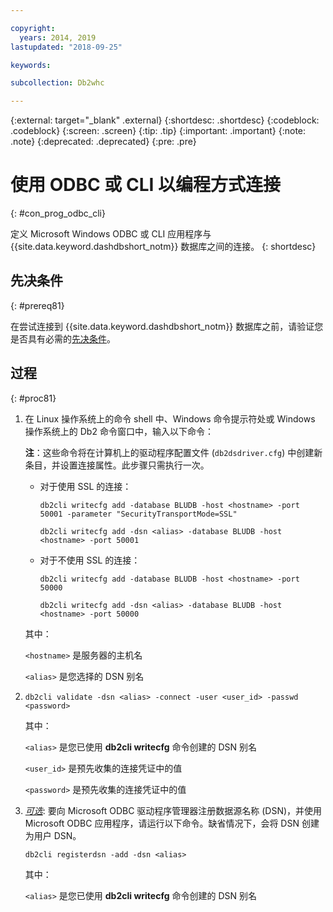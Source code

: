 ```yaml
---

copyright:
  years: 2014, 2019
lastupdated: "2018-09-25"

keywords:

subcollection: Db2whc

---
```


<!-- Attribute definitions --> 
{:external: target="_blank" .external}
{:shortdesc: .shortdesc}
{:codeblock: .codeblock}
{:screen: .screen}
{:tip: .tip}
{:important: .important}
{:note: .note}
{:deprecated: .deprecated}
{:pre: .pre}

# 使用 ODBC 或 CLI 以编程方式连接
{: #con_prog_odbc_cli}

定义 Microsoft Windows ODBC 或 CLI 应用程序与 {{site.data.keyword.dashdbshort_notm}} 数据库之间的连接。
{: shortdesc}

## 先决条件
{: #prereq81}

在尝试连接到 {{site.data.keyword.dashdbshort_notm}} 数据库之前，请验证您是否具有必需的[先决条件](/docs/services/Db2whc/connecting?topic=Db2whc-connect_ov#prereqs)。

<!-- Before you can connect to your database, you must perform the following steps:

- [Verify prerequisites](prereqs.html), including installing driver packages, configuring your local environment, and downloading SSL certificates (if needed)
- Collect [connection information](credentials.html), including database details such as host name and port numbers, and connection credentials such as user ID and password -->

## 过程
{: #proc81}

1. 在 Linux 操作系统上的命令 shell 中、Windows 命令提示符处或 Windows 操作系统上的 Db2 命令窗口中，输入以下命令：

   **注**：这些命令将在计算机上的驱动程序配置文件 (`db2dsdriver.cfg`) 中创建新条目，并设置连接属性。此步骤只需执行一次。
   
   - 对于使用 SSL 的连接：

     `db2cli writecfg add -database BLUDB -host <hostname> -port 50001 -parameter "SecurityTransportMode=SSL"`

     `db2cli writecfg add -dsn <alias> -database BLUDB -host <hostname> -port 50001`

   - 对于不使用 SSL 的连接：

     `db2cli writecfg add -database BLUDB -host <hostname> -port 50000`

     `db2cli writecfg add -dsn <alias> -database BLUDB -host <hostname> -port 50000`

   其中：

   `<hostname>` 是服务器的主机名

   `<alias>` 是您选择的 DSN 别名
    
2. [*可选*]: 要实现测试与数据库的连接，请在命令提示符处运行以下命令：

   `db2cli validate -dsn <alias> -connect -user <user_id> -passwd <password>`

   其中：

   `<alias>` 是您已使用 **db2cli writecfg** 命令创建的 DSN 别名

   `<user_id>` 是预先收集的连接凭证中的值

   `<password>` 是预先收集的连接凭证中的值

3. [*可选*]: 要向 Microsoft ODBC 驱动程序管理器注册数据源名称 (DSN)，并使用 Microsoft ODBC 应用程序，请运行以下命令。缺省情况下，会将 DSN 创建为用户 DSN。

   `db2cli registerdsn -add -dsn <alias>`

   其中：
        
   `<alias>` 是您已使用 **db2cli writecfg** 命令创建的 DSN 别名



